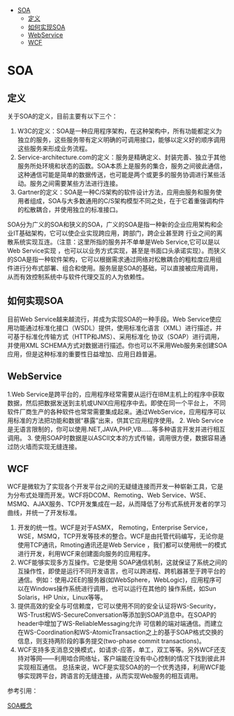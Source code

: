<!-- TOC -->

- [SOA](#soa)
    - [定义](#定义)
    - [如何实现SOA](#如何实现soa)
    - [WebService](#webservice)
    - [WCF](#wcf)

<!-- /TOC -->
<a id="markdown-soa" name="soa"></a>
# SOA

<a id="markdown-定义" name="定义"></a>
## 定义
关于SOA的定义，目前主要有以下三个：
1. W3C的定义：SOA是一种应用程序架构，在这种架构中，所有功能都定义为独立的服务，这些服务带有定义明确的可调用接口，能够以定义好的顺序调用这些服务来形成业务流程。
2. Service-architecture.com的定义：服务是精确定义、封装完善、独立于其他服务所处环境和状态的函数。SOA本质上是服务的集合，服务之间彼此通信，这种通信可能是简单的数据传送，也可能是两个或更多的服务协调进行某些活动。服务之间需要某些方法进行连接。
3. Gartner的定义：SOA是一种C/S架构的软件设计方法，应用由服务和服务使用者组成，SOA与大多数通用的C/S架构模型不同之处，在于它着重强调构件的松散耦合，并使用独立的标准接口。

SOA分为广义的SOA和狭义的SOA，广义的SOA是指一种新的企业应用架构和企业IT基础架构，它可以使企业实现跨应用，跨部门，跨企业甚至跨 行业之间的离散系统实现互连。（注意：这里所指的服务并不单单是Web Service,它可以是以Web Service实现 ，也可以以业务方式实现，甚至是书面口头承诺实现）。而狭义的SOA是指一种软件架构，它可以根据需求通过网络对松散耦合的粗粒度应用组件进行分布式部署、组合和使用。服务层是SOA的基础，可以直接被应用调用，从而有效控制系统中与软件代理交互的人为依赖性。

<a id="markdown-如何实现soa" name="如何实现soa"></a>
## 如何实现SOA
目前Web Service越来越流行，并成为实现SOA的一种手段。Web Service使应用功能通过标准化接口（WSDL）提供，使用标准化语言（XML）进行描述，并可基于标准化传输方式（HTTP和JMS）、采用标准化 协议（SOAP）进行调用，并使用XML SCHEMA方式对数据进行描述。你也可以不采用Web服务来创建SOA应用，但是这种标准的重要性日益增加、应用日趋普遍。

<a id="markdown-webservice" name="webservice"></a>
## WebService
1.Web Service是跨平台的，应用程序经常需要从运行在IBM主机上的程序中获取数据，然后把数据发送到主机或UNIX应用程序中去。即使在同一个平台上， 不同软件厂商生产的各种软件也常常需要集成起来。通过WebService，应用程序可以用标准的方法把功能和数据“暴露”出来，供其它应用程序使用。
2. Web Service是无语言限制的，你可以使用.NET,JAVA,PHP,VB......等多种语言开发并进行相互调用。
3. 使用SOAP时数据是以ASCII文本的方式传输，调用很方便，数据容易通过防火墙而实现无缝连接。

<a id="markdown-wcf" name="wcf"></a>
## WCF
WCF是微软为了实现各个开发平台之间的无疑缝连接而开发一种崭新工具，它是为分布式处理而开发。WCF将DCOM、Remoting、Web Service、WSE、MSMQ、AJAX服务、TCP开发集成在一起，从而降低了分布式系统开发者的学习曲线，并统一了开发标准。

1. 开发的统一性。WCF是对于ASMX， Remoting，Enterprise Service，WSE，MSMQ，TCP开发等技术的整合。WCF是由托管代码编写，无论你是使用TCP通讯，Rmoting通讯还是Web Service ，我们都可以使用统一的模式进行开发，利用WCF来创建面向服务的应用程序。
2. WCF能够实现多方互操作。它是使用 SOAP通信机制，这就保证了系统之间的互操作性，即使是运行不同开发语言，也可以跨进程、跨机器甚至于跨平台的通信。例如：使用J2EE的服务器(如WebSphere，WebLogic)，应用程序可以在Windows操作系统进行调用，也可以运行在其他的 操作系统，如Sun Solaris，HP Unix，Linux等等。
3. 提供高效的安全与可信赖度，它可以使用不同的安全认证将WS-Security，WS-Trust和WS-SecureConversation等添加到SOAP消息中。在SOAP的header中增加了WS-ReliableMessaging允许 可信赖的端对端通信。而建立在WS-Coordination和WS-AtomicTransaction之上的基于SOAP格式交换的信息，则支持两阶段的事务提交(two-phase commit transactions)。
4. WCF支持多支消息交换模式，如请求-应答，单工，双工等等。另外WCF还支持对等网——利用啮合网络址，客户端能在没有中心控制的情况下找到彼此并实现相互通信。
总括来说，WCF是实现SOA的的一个优秀选择，利用WCF能够实现跨平台，跨语言的无缝连接，从而实现Web服务的相互调用。


参考引用：

[SOA概念](http://www.cnblogs.com/leslies2/archive/2011/01/26/1934162.html)

